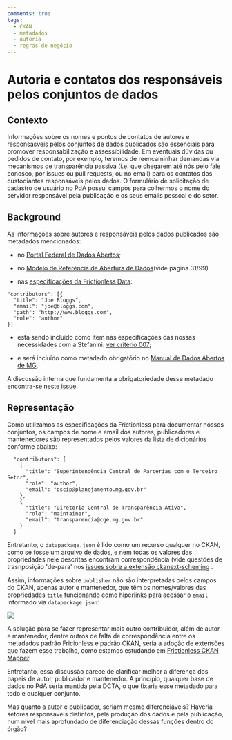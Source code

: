 ```yaml
---
comments: true
tags:
  - CKAN
  - metadados
  - autoria
  - regras de negócio
---
```


# Autoria e contatos dos responsáveis pelos conjuntos de dados

## Contexto

Informações sobre os nomes e pontos de contatos de autores e responsásveis pelos conjuntos de dados publicados são essenciais para promover responsabilização e assessibilidade. Em eventuais dúvidas ou pedidos de contato, por exemplo, teremos de reencaminhar demandas via mecanismos de transparência passiva (i.e. que chegarem até nós pelo fale conosco, por issues ou pull requests, ou no email) para os contatos dos custodiantes responsáveis pelos dados. O formulário de solicitação de cadastro de usuário no PdA possui campos para colhermos o nome do servidor responsável pela publicação e os seus emails pessoal e do setor.

## Background

As informações sobre autores e responsáveis pelos dados publicados são metadados mencionados:

- no [Portal Federal de Dados Abertos](https://dados.gov.br/pagina/manuais-e-orientacoes);

- no [Modelo de Referência de Abertura de Dados](https://www.gov.br/cgu/pt-br/governo-aberto/a-ogp/planos-de-acao/4o-plano-de-acao-brasileiro/compromisso-2-docs/modelo-de-referencia-de-abertura-de-dados_versao-final-2.pdf)(vide página 31/99)

- nas [especificações da Frictionless Data](https://specs.frictionlessdata.io/data-package/#contributors):

```` 
"contributors": [{
  "title": "Joe Bloggs",
  "email": "joe@bloggs.com",
  "path": "http://www.bloggs.com",
  "role": "author"
}]

````

- está sendo incluído como item nas especificações das nossas necessidades com a Stefanini: [ver critério 007](https://transparencia-mg.github.io/work-stefanini/0.6/estorias_de_usuarios/sprint_04/06_edicao_do_conjunto_de_dados/#criterios-de-aceite);

- e será incluído como metadado obrigatório no [Manual de Dados Abertos de MG](https://transparencia-mg.github.io/manual-abertura/pages/002_metadados.html#metadados-obrigat%C3%B3rios-e-facultativos-no-portal-de-dados-abertos-de-minas-gerais).

A discussão interna que fundamenta a obrigatoriedade desse metadado encontra-se [neste issue](https://github.com/transparencia-mg/issues-dadosmg-legado/issues/68).

## Representação

Como utilizamos as especificações da Frictionless para documentar nossos conjuntos, os campos de nome e email dos autores, publicadores e mantenedores são representados pelos valores da lista de dicionários conforme abaixo:

````
  "contributors": [
    {
      "title": "Superintendência Central de Parcerias com o Terceiro Setor",
      "role": "author",
      "email": "oscip@planejamento.mg.gov.br"
    },
    {
      "title": "Diretoria Central de Transparência Ativa",
      "role": "maintainer",
      "email": "transparencia@cge.mg.gov.br"
    }
  ]
````
Entretanto, o `datapackage.json` é lido como um recurso qualquer no CKAN, como se fosse um arquivo de dados, e nem todas os valores das propriedades nele descritas encontram correspondência (vide questões de trasnposição 'de-para' nos [issues sobre a extensão ckanext-scheming](https://github.com/ckan/ckanext-scheming/issues) .

Assim, informações sobre `publisher` não são interpretadas pelos campos do CKAN, apenas autor e mantenedor, que têm os nomes/valores das propriedades `title` funcionando como hiperlinks para acessar o `email` informado via `datapackage.json`: 

![](assets/images/autoria_CKAN.png)

A solução para se fazer representar mais outro contribuidor, além de autor e mantenedor, dentre outros de falta de correspondência entre os metadados padrão Fricionless e padrão CKAN, seria a adoção de extensões que fazem esse trabalho, como estamos estudando em [Frictionless CKAN Mapper](https://github.com/frictionlessdata/frictionless-ckan-mapper).

Entretanto, essa discussão carece de clarificar melhor a diferença dos papeis de autor, publicador e mantenedor. A princípio, qualquer base de dados no PdA seria mantida pela DCTA, o que fixaria esse metadado para todo e qualquer conjunto. 

Mas quanto a autor e publicador, seriam mesmo diferenciáveis? Haveria setores responsáveis distintos, pela produção dos dados e pela publicação, num nível mais aprofundado de diferenciação dessas funções dentro do órgão?
